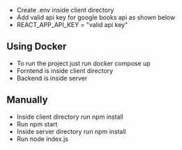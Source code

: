 * Create .env inside client directory
* Add valid api key for google books api as shown below
* REACT_APP_API_KEY = "valid api key" 

## Using Docker
* To run the project just run docker compose up
* Forntend is inside client directory
* Backend is inside server

## Manually
* Inside client directory run npm install
* Run npm start
* Inside server directory run npm install
* Run node index.js
